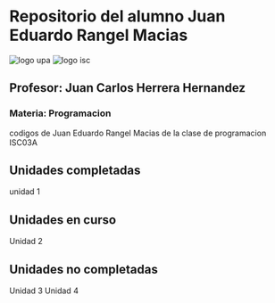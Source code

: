 # Repositorio del alumno Juan Eduardo Rangel Macias 

![logo upa](https://i.imgur.com/ssq5xcI.png)              ![logo isc](https://i.imgur.com/Itz1bSh.png)
## Profesor: Juan Carlos Herrera Hernandez
### Materia: Programacion 

codigos de Juan Eduardo Rangel Macias de la clase de programacion ISC03A

## Unidades completadas
unidad 1 

## Unidades en curso 
Unidad 2

## Unidades no completadas 
Unidad 3
Unidad 4
